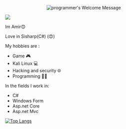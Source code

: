 <p align="center">
		<img alt="programmer's Welcome Message"
			 src="https://readme-typing-svg.herokuapp.com?size=30&background=45E5FF00&center=true&vCenter=true&lines=%F0%9F%91%8B%F0%9F%8F%BC+Hi+there!+I'm+Amir">
</p>


<img src="https://media2.giphy.com/media/iDOOSqoC0k3VeT9rd5/giphy.gif?cid=ecf05e47ste67zyt3ovqlb62elpxwuvsddwfeqc518v82bn8&rid=giphy.gif&ct=g">


Im Amir😊


Love in Sisharp(C#) (😍)

My hobbies are :
* Game 🎮
* Kali Linux 💻
* Hacking and security 🌐
* Programming 👨‍💻

In the fields I work in: 
* C#
* Windows Form
* Asp.net Core
* Asp.net Mvc



[![Top Langs](https://github-readme-stats.vercel.app/api/top-langs/?username=AmirHoseinDashti&langs_count=8)](https://github.com/AmirHoseinDashti/)
